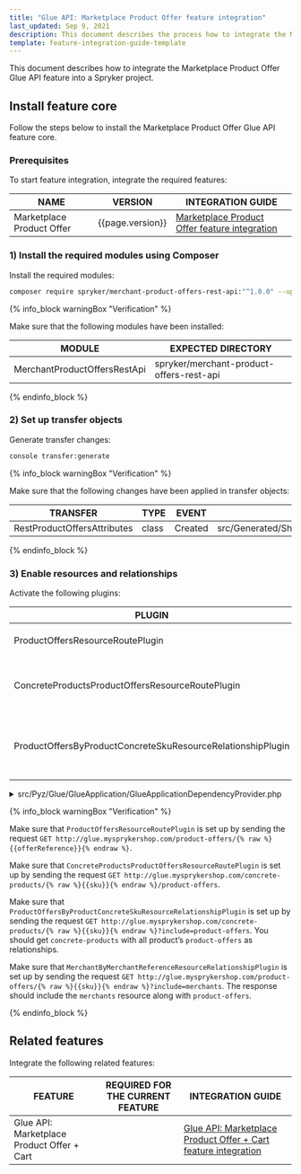 ```yaml
---
title: "Glue API: Marketplace Product Offer feature integration"
last_updated: Sep 9, 2021
description: This document describes the process how to integrate the Marketplace Product Offer Glue API feature into a Spryker project.
template: feature-integration-guide-template
---
```


This document describes how to integrate the Marketplace Product Offer Glue API feature into a Spryker project.

## Install feature core

Follow the steps below to install the Marketplace Product Offer Glue API feature core.

### Prerequisites

To start feature integration, integrate the required features:

| NAME | VERSION | INTEGRATION GUIDE |
|-|-|-|
| Marketplace Product Offer | {{page.version}} |[Marketplace Product Offer feature integration](/docs/marketplace/dev/feature-integration-guides/{{page.version}}/marketplace-product-offer-feature-integration.html) |

### 1) Install the required modules using Composer

Install the required modules:
```bash
composer require spryker/merchant-product-offers-rest-api:"^1.0.0" --update-with-dependencies
```

{% info_block warningBox "Verification" %}

Make sure that the following modules have been installed:

| MODULE | EXPECTED DIRECTORY |
|-|-|
| MerchantProductOffersRestApi | spryker/merchant-product-offers-rest-api |

{% endinfo_block %}

### 2) Set up transfer objects

Generate transfer changes:

```bash
console transfer:generate
```

{% info_block warningBox "Verification" %}

Make sure that the following changes have been applied in transfer objects:

| TRANSFER | TYPE | EVENT | PATH |
|-|-|-|-|
| RestProductOffersAttributes | class | Created | src/Generated/Shared/Transfer/RestProductOffersAttributesTransfer |

{% endinfo_block %}

### 3) Enable resources and relationships

Activate the following plugins:

| PLUGIN | SPECIFICATION | PREREQUISITES | NAMESPACE |
|-|-|-|-|
| ProductOffersResourceRoutePlugin | Registers the `product-offers` resource. |  | Spryker\Glue\MerchantProductOffersRestApi\Plugin\GlueApplication |
| ConcreteProductsProductOffersResourceRoutePlugin | Registers the `product-offers` resource with `concrete-products`. |  | Spryker\Glue\MerchantProductOffersRestApi\Plugin\GlueApplication |
| ProductOffersByProductConcreteSkuResourceRelationshipPlugin | Registers the `product-offers` resource as a relationship to `concrete-products`. |  | Spryker\Glue\MerchantProductOffersRestApi\Plugin\GlueApplication |


<details><summary markdown='span'>src/Pyz/Glue/GlueApplication/GlueApplicationDependencyProvider.php</summary>

```php
<?php

namespace Pyz\Glue\GlueApplication;

use Spryker\Glue\GlueApplication\GlueApplicationDependencyProvider as SprykerGlueApplicationDependencyProvider;
use Spryker\Glue\GlueApplicationExtension\Dependency\Plugin\ResourceRelationshipCollectionInterface;
use Spryker\Glue\MerchantProductOffersRestApi\MerchantProductOffersRestApiConfig;
use Spryker\Glue\MerchantProductOffersRestApi\Plugin\GlueApplication\ConcreteProductsProductOffersResourceRoutePlugin;
use Spryker\Glue\MerchantProductOffersRestApi\Plugin\GlueApplication\ProductOffersByProductConcreteSkuResourceRelationshipPlugin;
use Spryker\Glue\MerchantProductOffersRestApi\Plugin\GlueApplication\ProductOffersResourceRoutePlugin;
use Spryker\Glue\MerchantsRestApi\Plugin\GlueApplication\MerchantByMerchantReferenceResourceRelationshipPlugin;
use Spryker\Glue\ProductsRestApi\ProductsRestApiConfig;

class GlueApplicationDependencyProvider extends SprykerGlueApplicationDependencyProvider
{
    /**
     * @return \Spryker\Glue\GlueApplicationExtension\Dependency\Plugin\ResourceRoutePluginInterface[]
     */
    protected function getResourceRoutePlugins(): array
    {
        return [
            new ProductOffersResourceRoutePlugin(),
            new ConcreteProductsProductOffersResourceRoutePlugin(),
        ];
    }

    /**
     * @param \Spryker\Glue\GlueApplicationExtension\Dependency\Plugin\ResourceRelationshipCollectionInterface $resourceRelationshipCollection
     *
     * @return \Spryker\Glue\GlueApplicationExtension\Dependency\Plugin\ResourceRelationshipCollectionInterface
     */
    protected function getResourceRelationshipPlugins(
        ResourceRelationshipCollectionInterface $resourceRelationshipCollection
    ): ResourceRelationshipCollectionInterface {
        $resourceRelationshipCollection->addRelationship(
            ProductsRestApiConfig::RESOURCE_CONCRETE_PRODUCTS,
            new ProductOffersByProductConcreteSkuResourceRelationshipPlugin()
        );
        $resourceRelationshipCollection->addRelationship(
            MerchantProductOffersRestApiConfig::RESOURCE_PRODUCT_OFFERS,
            new MerchantByMerchantReferenceResourceRelationshipPlugin()
        );

        return $resourceRelationshipCollection;
    }
}
```

</details>

{% info_block warningBox "Verification" %}

Make sure that `ProductOffersResourceRoutePlugin` is set up by sending the request `GET http://glue.mysprykershop.com/product-offers/{% raw %}{{offerReference}}{% endraw %}`.

Make sure that `ConcreteProductsProductOffersResourceRoutePlugin` is set up by sending the request `GET http://glue.mysprykershop.com/concrete-products/{% raw %}{{sku}}{% endraw %}/product-offers`.

Make sure that `ProductOffersByProductConcreteSkuResourceRelationshipPlugin` is set up by sending the request `GET http://glue.mysprykershop.com/concrete-products/{% raw %}{{sku}}{% endraw %}?include=product-offers`. You should get `concrete-products` with all product’s `product-offers` as relationships.

Make sure that `MerchantByMerchantReferenceResourceRelationshipPlugin` is set up by sending the request `GET http://glue.mysprykershop.com/product-offers/{% raw %}{{sku}}{% endraw %}?include=merchants`. The response should include the `merchants` resource along with `product-offers`.

{% endinfo_block %}


## Related features

Integrate the following related features:

| FEATURE | REQUIRED FOR THE CURRENT FEATURE |INTEGRATION GUIDE |
| --- | --- | --- |
| Glue API: Marketplace Product Offer + Cart |  |[Glue API: Marketplace Product Offer + Cart feature integration](/docs/marketplace/dev/feature-integration-guides/{{page.version}}/glue/marketplace-product-offer-cart-feature-integration.html) |
